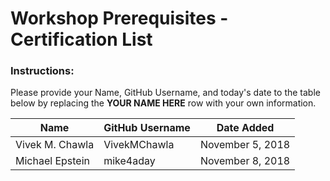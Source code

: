 # Workshop Prerequisites - Certification List

### Instructions: 
Please provide your Name, GitHub Username, and today's date to the table below by replacing
the **YOUR NAME HERE** row with your own information.


| Name                 | GitHub Username                | Date Added                   |
|----------------------|--------------------------------|------------------------------|
| Vivek M. Chawla      | VivekMChawla                   | November 5, 2018             |
| Michael Epstein      | mike4aday                      | November 8, 2018             |
